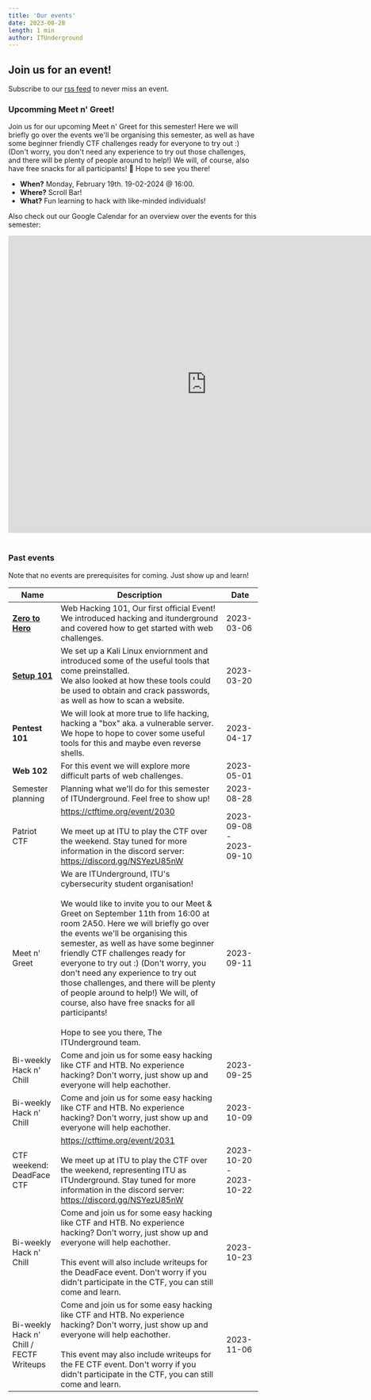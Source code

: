 ```yaml
---
title: 'Our events'
date: 2023-08-28
length: 1 min
author: ITUnderground
---
```


## Join us for an event!

Subscribe to our [rss feed](http://itunderground.dk/rss/events.xml) to never miss an event.

### Upcomming Meet n' Greet!

Join us for our upcoming Meet n' Greet for this semester! Here we will briefly go over the events we'll be organising this semester, as well as have some beginner friendly CTF challenges ready for everyone to try out :) (Don't worry, you don't need any experience to try out those challenges, and there will be plenty of people around to help!)
We will, of course, also have free snacks for all participants! 🍕
Hope to see you there!

- **When?** Monday, February 19th. 19-02-2024 @ 16:00.
- **Where?** Scroll Bar!
- **What?** Fun learning to hack with like-minded individuals!

Also check out our Google Calendar for an overview over the events for this semester:

<iframe src="https://calendar.google.com/calendar/embed?src=a958e7dadgao22g6k57f4ogjvvefcnqc%40import.calendar.google.com&ctz=Europe%2FBerlin" style="border: 0; max-width: 96vw; width: 800px;" width="800" height="600" frameborder="0" scrolling="no"></iframe>

<br>
<br>

### Past events

Note that no events are prerequisites for coming. Just show up and learn!

| Name                                                                                                                     | Description                                                                                                                                                                                                                                                                                                                                                                                                                                                                                                                                                                             | Date                    |
| ------------------------------------------------------------------------------------------------------------------------ | --------------------------------------------------------------------------------------------------------------------------------------------------------------------------------------------------------------------------------------------------------------------------------------------------------------------------------------------------------------------------------------------------------------------------------------------------------------------------------------------------------------------------------------------------------------------------------------- | ----------------------- |
| **[Zero to Hero](https://docs.google.com/presentation/d/1NKq6T3BsB07zz03xzss2HTeou0ufYaHw2_7G90WLALU/edit?usp=sharing)** | Web Hacking 101, Our first official Event!<br>We introduced hacking and itunderground and covered how to get started with web challenges.                                                                                                                                                                                                                                                                                                                                                                                                                                               | 2023-03-06              |
| **[Setup 101](https://docs.google.com/presentation/d/1Gf1oz5B81gZTHK6ECNtXGcdvrAQvLICyXcp0jkXK0oc/edit?usp=sharing)**    | We set up a Kali Linux enviornment and introduced some of the useful tools that come preinstalled.<br>We also looked at how these tools could be used to obtain and crack passwords, as well as how to scan a website.                                                                                                                                                                                                                                                                                                                                                                  | 2023-03-20              |
| **Pentest 101**                                                                                                          | We will look at more true to life hacking, hacking a "box" aka. a vulnerable server. We hope to hope to cover some useful tools for this and maybe even reverse shells.                                                                                                                                                                                                                                                                                                                                                                                                                 | 2023-04-17              |
| **Web 102**                                                                                                              | For this event we will explore more difficult parts of web challenges.                                                                                                                                                                                                                                                                                                                                                                                                                                                                                                                  | 2023-05-01              |
| Semester planning                                                                                                        | Planning what we'll do for this semester of ITUnderground. Feel free to show up!                                                                                                                                                                                                                                                                                                                                                                                                                                                                                                        | 2023-08-28              |
| Patriot CTF                                                                                                              | https://ctftime.org/event/2030<br><br>We meet up at ITU to play the CTF over the weekend. Stay tuned for more information in the discord server: https://discord.gg/NSYezU85nW                                                                                                                                                                                                                                                                                                                                                                                                          | 2023-09-08 - 2023-09-10 |
| Meet n' Greet                                                                                                            | We are ITUnderground, ITU's cybersecurity student organisation! <br><br>We would like to invite you to our Meet & Greet on September 11th from 16:00 at room 2A50. Here we will briefly go over the events we'll be organising this semester, as well as have some beginner friendly CTF challenges ready for everyone to try out :) (Don't worry, you don't need any experience to try out those challenges, and there will be plenty of people around to help!) We will, of course, also have free snacks for all participants!<br><br>Hope to see you there, The ITUnderground team. | 2023-09-11              |
| Bi-weekly Hack n' Chill                                                                                                  | Come and join us for some easy hacking like CTF and HTB. No experience hacking? Don't worry, just show up and everyone will help eachother.                                                                                                                                                                                                                                                                                                                                                                                                                                             | 2023-09-25              |
| Bi-weekly Hack n' Chill                                                                                                  | Come and join us for some easy hacking like CTF and HTB. No experience hacking? Don't worry, just show up and everyone will help eachother.                                                                                                                                                                                                                                                                                                                                                                                                                                             | 2023-10-09              |
| CTF weekend: DeadFace CTF                                                                                                | https://ctftime.org/event/2031<br><br>We meet up at ITU to play the CTF over the weekend, representing ITU as ITUnderground. Stay tuned for more information in the discord server: https://discord.gg/NSYezU85nW                                                                                                                                                                                                                                                                                                                                                                       | 2023-10-20 - 2023-10-22 |
| Bi-weekly Hack n' Chill                                                                                                  | Come and join us for some easy hacking like CTF and HTB. No experience hacking? Don't worry, just show up and everyone will help eachother.<br><br>This event will also include writeups for the DeadFace event. Don't worry if you didn't participate in the CTF, you can still come and learn.                                                                                                                                                                                                                                                                                        | 2023-10-23              |
| Bi-weekly Hack n' Chill / FECTF Writeups                                                                                 | Come and join us for some easy hacking like CTF and HTB. No experience hacking? Don't worry, just show up and everyone will help eachother.<br><br>This event may also include writeups for the FE CTF event. Don't worry if you didn't participate in the CTF, you can still come and learn.                                                                                                                                                                                                                                                                                           | 2023-11-06              |
